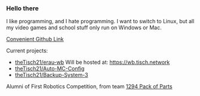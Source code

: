 ### Hello there

I like programming, and I hate programming. I want to switch to Linux, but all my video games and school stuff only run on Windows or Mac.

[Convenient Github Link](https://github.com/theTisch21)

Current projects:
- [theTisch21/erau-wb](https://github.com/theTisch21/erau-wb) Will be hosted at: https://wb.tisch.network
- [theTisch21/Auto-MC-Config](https://github.com/theTisch21/Auto-MC-Config)
- [theTisch21/Backup-System-3](https://github.com/theTisch21/Backup-System-3)

Alumni of First Robotics Competition, from team [1294 Pack of Parts](https://github.com/FRC-1294)
